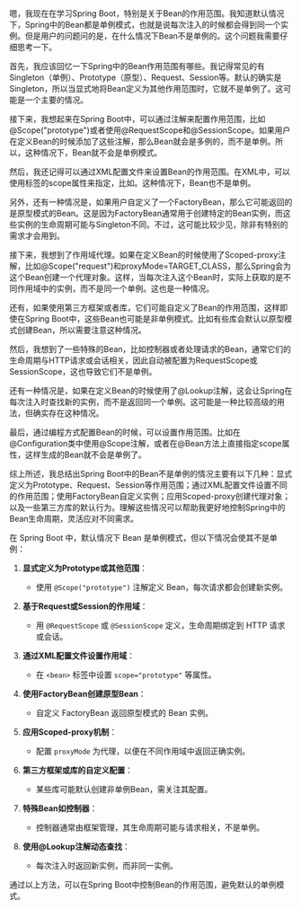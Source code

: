 <think>
嗯，我现在在学习Spring Boot，特别是关于Bean的作用范围。我知道默认情况下，Spring中的Bean都是单例模式，也就是说每次注入的时候都会得到同一个实例。但是用户的问题问的是，在什么情况下Bean不是单例的。这个问题我需要仔细思考一下。

首先，我应该回忆一下Spring中的Bean作用范围有哪些。我记得常见的有Singleton（单例）、Prototype（原型）、Request、Session等。默认的确实是Singleton，所以当显式地将Bean定义为其他作用范围时，它就不是单例了。这可能是一个主要的情况。

接下来，我想起来在Spring Boot中，可以通过注解来配置作用范围，比如@Scope("prototype")或者使用@RequestScope和@SessionScope。如果用户在定义Bean的时候添加了这些注解，那么Bean就会是多例的，而不是单例。所以，这种情况下，Bean就不会是单例模式。

然后，我还记得可以通过XML配置文件来设置Bean的作用范围。在XML中，可以使用<bean>标签的scope属性来指定，比如<bean id="myBean" class="com.example.MyBean" scope="prototype"/>。这种情况下，Bean也不是单例。

另外，还有一种情况是，如果用户自定义了一个FactoryBean，那么它可能返回的是原型模式的Bean。这是因为FactoryBean通常用于创建特定的Bean实例，而这些实例的生命周期可能与Singleton不同。不过，这可能比较少见，除非有特别的需求才会用到。

接下来，我想到了作用域代理。如果在定义Bean的时候使用了Scoped-proxy注解，比如@Scope("request")和proxyMode=TARGET_CLASS，那么Spring会为这个Bean创建一个代理对象。这样，当每次注入这个Bean时，实际上获取的是不同作用域中的实例，而不是同一个单例。这也是一种情况。

还有，如果使用第三方框架或者库，它们可能自定义了Bean的作用范围，这样即使在Spring Boot中，这些Bean也可能是非单例模式。比如有些库会默认以原型模式创建Bean，所以需要注意这种情况。

然后，我想到了一些特殊的Bean，比如控制器或者处理请求的Bean，通常它们的生命周期与HTTP请求或会话相关，因此自动被配置为RequestScope或SessionScope，这也导致它们不是单例。

还有一种情况是，如果在定义Bean的时候使用了@Lookup注解，这会让Spring在每次注入时查找新的实例，而不是返回同一个单例。这可能是一种比较高级的用法，但确实存在这种情况。

最后，通过编程方式配置Bean的时候，可以设置作用范围。比如在@Configuration类中使用@Scope注解，或者在@Bean方法上直接指定scope属性，这样生成的Bean就不会是单例了。

综上所述，我总结出Spring Boot中的Bean不是单例的情况主要有以下几种：显式定义为Prototype、Request、Session等作用范围；通过XML配置文件设置不同的作用范围；使用FactoryBean自定义实例；应用Scoped-proxy创建代理对象；以及一些第三方库的默认行为。理解这些情况可以帮助我更好地控制Spring中的Bean生命周期，灵活应对不同需求。
</think>

在 Spring Boot 中，默认情况下 Bean 是单例模式，但以下情况会使其不是单例：

1. **显式定义为Prototype或其他范围**：
   - 使用 `@Scope("prototype")` 注解定义 Bean，每次请求都会创建新实例。

2. **基于Request或Session的作用域**：
   - 用 `@RequestScope` 或 `@SessionScope` 定义，生命周期绑定到 HTTP 请求或会话。

3. **通过XML配置文件设置作用域**：
   - 在 `<bean>` 标签中设置 `scope="prototype"` 等属性。

4. **使用FactoryBean创建原型Bean**：
   - 自定义 FactoryBean 返回原型模式的 Bean 实例。

5. **应用Scoped-proxy机制**：
   - 配置 `proxyMode` 为代理，以便在不同作用域中返回正确实例。

6. **第三方框架或库的自定义配置**：
   - 某些库可能默认创建非单例Bean，需关注其配置。

7. **特殊Bean如控制器**：
   - 控制器通常由框架管理，其生命周期可能与请求相关，不是单例。

8. **使用@Lookup注解动态查找**：
   - 每次注入时返回新实例，而非同一实例。

通过以上方法，可以在Spring Boot中控制Bean的作用范围，避免默认的单例模式。